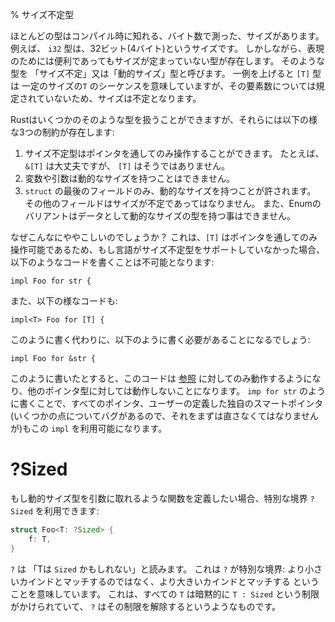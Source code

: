 % サイズ不定型
<!-- % Unsized Types -->

<!-- Most types have a particular size, in bytes, that is knowable at compile time. -->
<!-- For example, an `i32` is thirty-two bits big, or four bytes. However, there are -->
<!-- some types which are useful to express, but do not have a defined size. These are -->
<!-- called ‘unsized’ or ‘dynamically sized’ types. One example is `[T]`. This type -->
<!-- represents a certain number of `T` in sequence. But we don’t know how many -->
<!-- there are, so the size is not known. -->
ほとんどの型はコンパイル時に知れる、バイト数で測った、サイズがあります。
例えば、 `i32` 型は、32ビット(4バイト)というサイズです。
しかしながら、表現のためには便利であってもサイズが定まっていない型が存在します。
そのような型を 「サイズ不定」又は「動的サイズ」型と呼びます。
一例を上げると `[T]` 型は 一定のサイズの`T` のシーケンスを意味していますが、その要素数については規定されていないため、サイズは不定となります。

<!-- Rust understands a few of these types, but they have some restrictions. There -->
<!-- are three: -->
Rustはいくつかのそのような型を扱うことができますが、それらには以下の様な3つの制約が存在します:

<!-- 1. We can only manipulate an instance of an unsized type via a pointer. An ->
<!--    `&[T]` works fine, but a `[T]` does not. -->
<!-- 2. Variables and arguments cannot have dynamically sized types. -->
<!-- 3. Only the last field in a `struct` may have a dynamically sized type; the -->
<!--    other fields must not. Enum variants must not have dynamically sized types as -->
<!--    data. -->
1. サイズ不定型はポインタを通してのみ操作することができます。
   たとえば、 `&[T]` は大丈夫ですが、 `[T]` はそうではありません。
2. 変数や引数は動的なサイズを持つことはできません。
3. `struct` の最後のフィールドのみ、動的なサイズを持つことが許されます。
   その他のフィールドはサイズが不定であってはなりません。
   また、Enumのバリアントはデータとして動的なサイズの型を持つ事はできません。

<!-- So why bother? Well, because `[T]` can only be used behind a pointer, if we -->
<!-- didn’t have language support for unsized types, it would be impossible to write -->
<!-- this: -->
なぜこんなにややこしいのでしょうか？
これは、`[T]` はポインタを通してのみ操作可能であるため、もし言語がサイズ不定型をサポートしていなかった場合、以下のようなコードを書くことは不可能となります:

```rust,ignore
impl Foo for str {
```

<!-- or -->
また、以下の様なコードも:

```rust,ignore
impl<T> Foo for [T] {
```

<!-- Instead, you would have to write: -->
このように書く代わりに、以下のように書く必要があることになるでしょう:

```rust,ignore
impl Foo for &str {
```

<!-- Meaning, this implementation would only work for [references][ref], and not -->
<!-- other types of pointers. With the `impl for str`, all pointers, including (at -->
<!-- some point, there are some bugs to fix first) user-defined custom smart -->
<!-- pointers, can use this `impl`. -->
このように書いたとすると、このコードは [参照][ref] に対してのみ動作するようになり、他のポインタ型に対しては動作しないことになります。
`imp for str` のように書くことで、すべてのポインタ、ユーザーの定義した独自のスマートポインタ(いくつかの点についてバグがあるので、それをまずは直さなくてはなりませんが)もこの `impl` を利用可能になります。

[ref]: references-and-borrowing.html

# ?Sized

<!-- If you want to write a function that accepts a dynamically sized type, you -->
<!-- can use the special bound, `?Sized`: -->
もし動的サイズ型を引数に取れるような関数を定義したい場合、特別な境界 `?Sized` を利用できます:

```rust
struct Foo<T: ?Sized> {
    f: T,
}
```

<!-- This `?`, read as “T may be `Sized`”,  means that this bound is special: it -->
<!-- lets us match more kinds, not less. It’s almost like every `T` implicitly has -->
<!-- `T: Sized`, and the `?` undoes this default. -->
`?` は 「Tは `Sized` かもしれない」と読みます。
これは `?` が特別な境界: より小さいカインドとマッチするのではなく、より大きいカインドとマッチする ということを意味しています。
これは、すべての `T` は暗黙的に `T : Sized` という制限がかけられていて、 `?` はその制限を解除するというようなものです。
